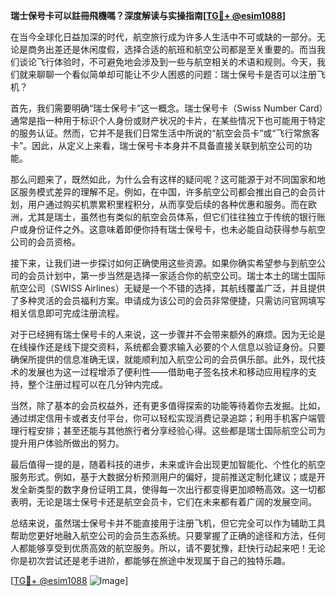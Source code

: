 **瑞士保号卡可以註冊飛機嗎？深度解读与实操指南[[TG💪+ @esim1088](https://t.me/s/esim1088)]**

在当今全球化日益加深的时代，航空旅行成为许多人生活中不可或缺的一部分。无论是商务出差还是休闲度假，选择合适的航班和航空公司都是至关重要的。而当我们谈论飞行体验时，不可避免地会涉及到一些与航空相关的术语和规则。今天，我们就来聊聊一个看似简单却可能让不少人困惑的问题：瑞士保号卡是否可以注册飞机？

首先，我们需要明确“瑞士保号卡”这一概念。瑞士保号卡（Swiss Number Card）通常是指一种用于标识个人身份或财产状况的卡片，在某些情况下也可能用于特定的服务认证。然而，它并不是我们日常生活中所说的“航空会员卡”或“飞行常旅客卡”。因此，从定义上来看，瑞士保号卡本身并不具备直接关联到航空公司的功能。

那么问题来了，既然如此，为什么会有这样的疑问呢？这可能源于对不同国家和地区服务模式差异的理解不足。例如，在中国，许多航空公司都会推出自己的会员计划，用户通过购买机票累积里程积分，从而享受后续的各种优惠和服务。而在欧洲，尤其是瑞士，虽然也有类似的航空会员体系，但它们往往独立于传统的银行账户或身份证件之外。这意味着即便你持有瑞士保号卡，也未必能自动获得参与航空公司的会员资格。

接下来，让我们进一步探讨如何正确使用这些资源。如果你确实希望参与到航空公司的会员计划中，第一步当然是选择一家适合你的航空公司。瑞士本土的瑞士国际航空公司（SWISS Airlines）无疑是一个不错的选择，其航线覆盖广泛，并且提供了多种灵活的会员福利方案。申请成为该公司的会员非常便捷，只需访问官网填写相关信息即可完成注册流程。

对于已经拥有瑞士保号卡的人来说，这一步骤并不会带来额外的麻烦。因为无论是在线操作还是线下提交资料，系统都会要求输入必要的个人信息以验证身份。只要确保所提供的信息准确无误，就能顺利加入航空公司的会员俱乐部。此外，现代技术的发展也为这一过程增添了便利性——借助电子签名技术和移动应用程序的支持，整个注册过程可以在几分钟内完成。

当然，除了基本的会员权益外，还有更多值得探索的功能等待着你去发掘。比如，通过绑定信用卡或者支付平台，你可以轻松实现消费记录追踪；利用手机客户端管理行程安排；甚至还能与其他旅行者分享经验心得。这些都是瑞士国际航空公司为提升用户体验所做出的努力。

最后值得一提的是，随着科技的进步，未来或许会出现更加智能化、个性化的航空服务形式。例如，基于大数据分析预测用户的偏好，提前推送定制化建议；或是开发全新类型的数字身份证明工具，使得每一次出行都变得更加顺畅高效。这一切都表明，无论是瑞士保号卡还是航空会员卡，它们在未来都有着广阔的发展空间。

总结来说，虽然瑞士保号卡并不能直接用于注册飞机，但它完全可以作为辅助工具帮助您更好地融入航空公司的会员生态系统。只要掌握了正确的途径和方法，任何人都能够享受到优质高效的航空服务。所以，请不要犹豫，赶快行动起来吧！无论你是初次尝试还是老手进阶，都能够在旅途中发现属于自己的独特乐趣。

[[TG💪+ @esim1088](https://t.me/s/esim1088) ![Image](https://i.postimg.cc/4NQfJmqS/Snipaste-2025-05-13-00-14-12.png)]